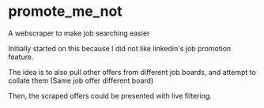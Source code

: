 # promote_me_not
A webscraper to make job searching easier

Initially started on this because I did not like linkedin's job promotion feature.

The idea is to also pull other offers from different job boards, and attempt to collate them (Same job offer different board)

Then, the scraped offers could be presented with live filtering.
